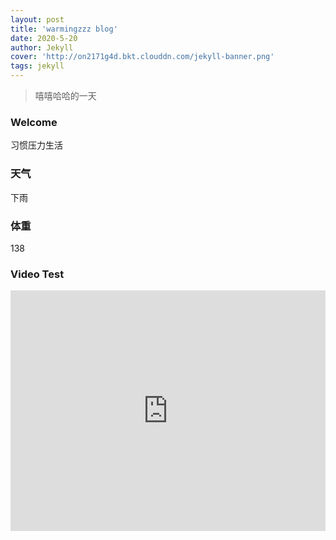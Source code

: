 ```yaml
---
layout: post
title: 'warmingzzz blog'
date: 2020-5-20
author: Jekyll
cover: 'http://on2171g4d.bkt.clouddn.com/jekyll-banner.png'
tags: jekyll
---
```


> 嘻嘻哈哈的一天

### Welcome

习惯压力生活

### 天气

下雨

### 体重

138

### Video Test

<iframe type="text/html" width="100%" height="385" src="http://www.youtube.com/embed/gfmjMWjn-Xg" frameborder="0"></iframe>